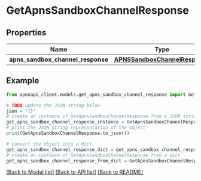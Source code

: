 # GetApnsSandboxChannelResponse


## Properties

Name | Type | Description | Notes
------------ | ------------- | ------------- | -------------
**apns_sandbox_channel_response** | [**APNSSandboxChannelResponse**](APNSSandboxChannelResponse.md) |  | 

## Example

```python
from openapi_client.models.get_apns_sandbox_channel_response import GetApnsSandboxChannelResponse

# TODO update the JSON string below
json = "{}"
# create an instance of GetApnsSandboxChannelResponse from a JSON string
get_apns_sandbox_channel_response_instance = GetApnsSandboxChannelResponse.from_json(json)
# print the JSON string representation of the object
print(GetApnsSandboxChannelResponse.to_json())

# convert the object into a dict
get_apns_sandbox_channel_response_dict = get_apns_sandbox_channel_response_instance.to_dict()
# create an instance of GetApnsSandboxChannelResponse from a dict
get_apns_sandbox_channel_response_from_dict = GetApnsSandboxChannelResponse.from_dict(get_apns_sandbox_channel_response_dict)
```
[[Back to Model list]](../README.md#documentation-for-models) [[Back to API list]](../README.md#documentation-for-api-endpoints) [[Back to README]](../README.md)


